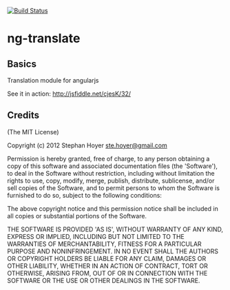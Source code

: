 [![Build Status](https://travis-ci.org/StephanHoyer/ng-translate.png?branch=master)](https://travis-ci.org/StephanHoyer/ng-translate)


# ng-translate

## Basics

Translation module for angularjs

See it in action: <http://jsfiddle.net/cjesK/32/>

## Credits

(The MIT License)

Copyright (c) 2012 Stephan Hoyer <ste.hoyer@gmail.com>

Permission is hereby granted, free of charge, to any person obtaining
a copy of this software and associated documentation files (the
'Software'), to deal in the Software without restriction, including
without limitation the rights to use, copy, modify, merge, publish,
distribute, sublicense, and/or sell copies of the Software, and to
permit persons to whom the Software is furnished to do so, subject to
the following conditions:

The above copyright notice and this permission notice shall be
included in all copies or substantial portions of the Software.

THE SOFTWARE IS PROVIDED 'AS IS', WITHOUT WARRANTY OF ANY KIND,
EXPRESS OR IMPLIED, INCLUDING BUT NOT LIMITED TO THE WARRANTIES OF
MERCHANTABILITY, FITNESS FOR A PARTICULAR PURPOSE AND NONINFRINGEMENT.
IN NO EVENT SHALL THE AUTHORS OR COPYRIGHT HOLDERS BE LIABLE FOR ANY
CLAIM, DAMAGES OR OTHER LIABILITY, WHETHER IN AN ACTION OF CONTRACT,
TORT OR OTHERWISE, ARISING FROM, OUT OF OR IN CONNECTION WITH THE
SOFTWARE OR THE USE OR OTHER DEALINGS IN THE SOFTWARE.
